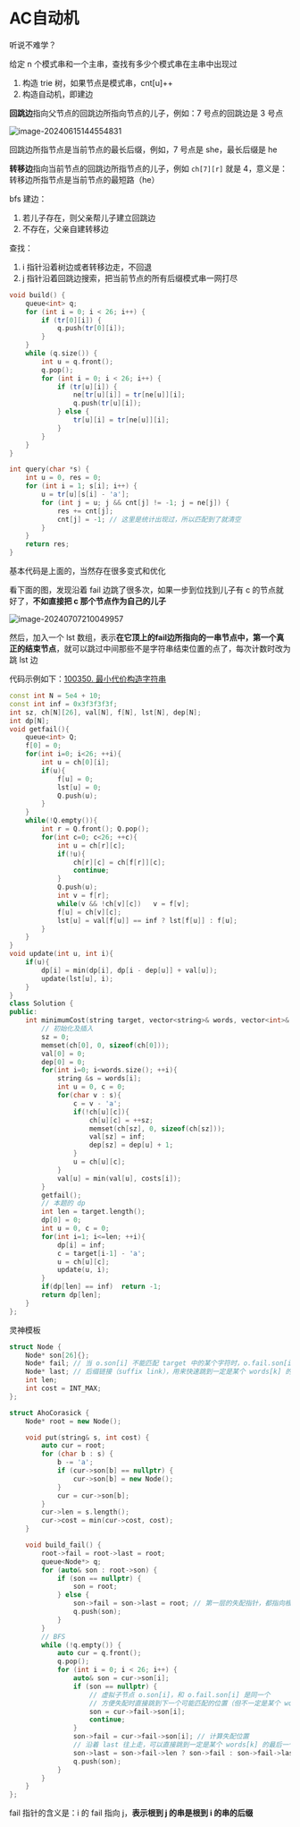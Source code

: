 # AC自动机

听说不难学？

给定 n 个模式串和一个主串，查找有多少个模式串在主串中出现过

1.  构造 trie 树，如果节点是模式串，cnt[u]++
2.  构造自动机，即建边

**回跳边**指向父节点的回跳边所指向节点的儿子，例如：7 号点的回跳边是 3 号点

![image-20240615144554831](https://cdn.jsdelivr.net/gh/Ricky-Daxia/Hei_Xiu/202407252304419.png)

回跳边所指节点是当前节点的最长后缀，例如，7 号点是 she，最长后缀是 he

**转移边**指向当前节点的回跳边所指节点的儿子，例如 `ch[7][r]` 就是 4，意义是：转移边所指节点是当前节点的最短路（he）



bfs 建边：

1.  若儿子存在，则父亲帮儿子建立回跳边
2.  不存在，父亲自建转移边

查找：

1.  i 指针沿着树边或者转移边走，不回退
2.  j 指针沿着回跳边搜索，把当前节点的所有后缀模式串一网打尽

```c++
void build() {
    queue<int> q;
    for (int i = 0; i < 26; i++) {
        if (tr[0][i]) {
            q.push(tr[0][i]);
        }
    }
    while (q.size()) {
        int u = q.front();
        q.pop();
        for (int i = 0; i < 26; i++) {
            if (tr[u][i]) {
                ne[tr[u][i]] = tr[ne[u]][i];
                q.push(tr[u][i]);
            } else {
                tr[u][i] = tr[ne[u]][i];
            }
        }
    }
}

int query(char *s) {
    int u = 0, res = 0;
    for (int i = 1; s[i]; i++) {
        u = tr[u][s[i] - 'a'];
        for (int j = u; j && cnt[j] != -1; j = ne[j]) {
            res += cnt[j];
            cnt[j] = -1; // 这里是统计出现过，所以匹配到了就清空
        }
    }
    return res;
}
```

基本代码是上面的，当然存在很多变式和优化

看下面的图，发现沿着 fail 边跳了很多次，如果一步到位找到儿子有 c 的节点就好了，**不如直接把 c 那个节点作为自己的儿子**

![image-20240707210049957](https://cdn.jsdelivr.net/gh/Ricky-Daxia/Hei_Xiu/202407252304052.png)



然后，加入一个 lst 数组，表示**在它顶上的fail边所指向的一串节点中，第一个真正的结束节点**，就可以跳过中间那些不是字符串结束位置的点了，每次计数时改为跳 lst 边

代码示例如下：[100350. 最小代价构造字符串](https://leetcode.cn/problems/construct-string-with-minimum-cost/)

```c++
const int N = 5e4 + 10;
const int inf = 0x3f3f3f3f;
int sz, ch[N][26], val[N], f[N], lst[N], dep[N];
int dp[N];
void getfail(){
    queue<int> Q;
    f[0] = 0;
    for(int i=0; i<26; ++i){
        int u = ch[0][i];
        if(u){
            f[u] = 0;
            lst[u] = 0;
            Q.push(u);
        }
    }
    while(!Q.empty()){
        int r = Q.front(); Q.pop();
        for(int c=0; c<26; ++c){
            int u = ch[r][c];
            if(!u){
                ch[r][c] = ch[f[r]][c];
                continue;
            }
            Q.push(u);
            int v = f[r];
            while(v && !ch[v][c])   v = f[v];
            f[u] = ch[v][c];
            lst[u] = val[f[u]] == inf ? lst[f[u]] : f[u];
        }
    }
}
void update(int u, int i){
    if(u){
        dp[i] = min(dp[i], dp[i - dep[u]] + val[u]);
        update(lst[u], i);
    }
}
class Solution {
public:
    int minimumCost(string target, vector<string>& words, vector<int>& costs) {
        // 初始化及插入
        sz = 0;
        memset(ch[0], 0, sizeof(ch[0]));
        val[0] = 0;
        dep[0] = 0;
        for(int i=0; i<words.size(); ++i){
            string &s = words[i];
            int u = 0, c = 0;
            for(char v : s){
                c = v - 'a';
                if(!ch[u][c]){
                    ch[u][c] = ++sz;           
                    memset(ch[sz], 0, sizeof(ch[sz]));
                    val[sz] = inf;
                    dep[sz] = dep[u] + 1;
                }
                u = ch[u][c];
            }
            val[u] = min(val[u], costs[i]);
        }
        getfail();
        // 本题的 dp
        int len = target.length();
        dp[0] = 0;
        int u = 0, c = 0;
        for(int i=1; i<=len; ++i){
            dp[i] = inf;
            c = target[i-1] - 'a';
            u = ch[u][c];
            update(u, i);
        }
        if(dp[len] == inf)  return -1;
        return dp[len];
    }
};
```

灵神模板

```c++
struct Node {
    Node* son[26]{};
    Node* fail; // 当 o.son[i] 不能匹配 target 中的某个字符时，o.fail.son[i] 即为下一个待匹配节点（等于 root 则表示没有匹配）
    Node* last; // 后缀链接（suffix link），用来快速跳到一定是某个 words[k] 的最后一个字母的节点（等于 root 则表示没有）
    int len;
    int cost = INT_MAX;
};

struct AhoCorasick {
    Node* root = new Node();

    void put(string& s, int cost) {
        auto cur = root;
        for (char b : s) {
            b -= 'a';
            if (cur->son[b] == nullptr) {
                cur->son[b] = new Node();
            }
            cur = cur->son[b];
        }
        cur->len = s.length();
        cur->cost = min(cur->cost, cost);
    }

    void build_fail() {
        root->fail = root->last = root;
        queue<Node*> q;
        for (auto& son : root->son) {
            if (son == nullptr) {
                son = root;
            } else {
                son->fail = son->last = root; // 第一层的失配指针，都指向根节点 ∅
                q.push(son);
            }
        }
        // BFS
        while (!q.empty()) {
            auto cur = q.front();
            q.pop();
            for (int i = 0; i < 26; i++) {
                auto& son = cur->son[i];
                if (son == nullptr) {
                    // 虚拟子节点 o.son[i]，和 o.fail.son[i] 是同一个
                    // 方便失配时直接跳到下一个可能匹配的位置（但不一定是某个 words[k] 的最后一个字母）
                    son = cur->fail->son[i];
                    continue;
                }
                son->fail = cur->fail->son[i]; // 计算失配位置
                // 沿着 last 往上走，可以直接跳到一定是某个 words[k] 的最后一个字母的节点（如果跳到 root 表示没有匹配）
                son->last = son->fail->len ? son->fail : son->fail->last;
                q.push(son);
            }
        }
    }
};
```



fail 指针的含义是：i 的 fail 指向 j，**表示根到 j 的串是根到 i 的串的后缀**

